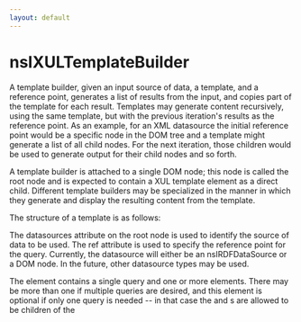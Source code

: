 ```yaml
---
layout: default
---
```


# nsIXULTemplateBuilder #

A template builder, given an input source of data, a template, and a
reference point, generates a list of results from the input, and copies
part of the template for each result. Templates may generate content
recursively, using the same template, but with the previous iteration's
results as the reference point. As an example, for an XML datasource the
initial reference point would be a specific node in the DOM tree and a
template might generate a list of all child nodes. For the next iteration,
those children would be used to generate output for their child nodes and
so forth.

A template builder is attached to a single DOM node; this node is called
the root node and is expected to contain a XUL template element as a direct
child. Different template builders may be specialized in the manner in
which they generate and display the resulting content from the template.

The structure of a template is as follows:

<rootnode datasources="" ref="">
  <template>
    <queryset>
      <query>
      </query>
      <rule>
        <conditions>...</conditions>
        <bindings>...</bindings>
        <action>...</action>
      </rule>
    </queryset>
  </template>
</rootnode>

The datasources attribute on the root node is used to identify the source
of data to be used. The ref attribute is used to specify the reference
point for the query. Currently, the datasource will either be an
nsIRDFDataSource or a DOM node. In the future, other datasource types may
be used.

The <queryset> element contains a single query and one or more <rule>
elements. There may be more than one <queryset> if multiple queries are
desired, and this element is optional if only one query is needed -- in
that case the <query> and <rule>s are allowed to be children of the
<template> node

The contents of the query are processed by a separate component called a
query processor. This query processor is expected to use this query to
generate results when asked by the template builder. The template builder
then generates output for each result based on the <rule> elements.

This allows the query processor to be specific to a particular kind of
input data or query syntax, while the template builder remains independent
of the kind of data being used. Due to this, the query processor will be
supplied with the datasource and query which the template builder handles
in an opaque way, while the query processor handles these more
specifically.

Results implement the nsIXULTemplateResult interface and may be identified
by an id which must be unique within a given set of query results.

Each query may be accompanied by one or more <rule> elements. These rules
are evaluated by the template builder for each result produced by the
query. A rule consists of conditions that cause a rule to be either
accepted or rejected. The condition syntax allows for common conditional
handling; additional filtering may be applied by adding a custom filter
to a rule with the builder's addRuleFilter method.

If a result passes a rule's conditions, this is considered a match, and the
content within the rule's <action> body is inserted as a sibling of the
<template>, assuming the template builder creates real DOM content. Only
one rule will match a result. For a tree builder, for example, the content
within the action body is used to create the tree rows instead. A matching
result must have its ruleMatched method called. When a result no longer
matches, the result's hasBeenRemoved method must be called.

Optionally, the rule may have a <bindings> section which may be used to
define additional variables to be used within an action body. Each of these
declared bindings must be supplied to the query processor via its
addBinding method. The bindings are evaluated after a rule has matched.

Templates may generate content recursively, using the previous iteration's
results as reference point to invoke the same queries. Since the reference
point is different, different output will typically be generated.

The reference point nsIXULTemplateResult object for the first iteration is
determined by calling the query processor's translateRef method using the
value of the root node's ref attribute. This object may be retrieved later
via the builder's rootResult property.

For convenience, each reference point as well as all results implement the
nsIXULTemplateResult interface, allowing the result objects from each
iteration to be used directly as the reference points for the next
iteration.

When using multiple queries, each may generate results with the same id.
More than one of these results may match one of the rules in their
respective queries, however only the result for the earliest matching query
in the template becomes the active match and generates output. The
addResult, removeResult, replaceResult and resultBindingChanged methods may
be called by the query processor to indicate that the set of valid results
has changed, such that a different query may match. If a different match
would become active, the content for the existing match is removed and the
content for the new match is generated. A query processor is not required
to provide any support for updating results after they have been generated.

See http://wiki.mozilla.org/XUL:Templates_Plan for details about templates.


## Methods ##

### rebuild ###

Force the template builder to rebuild its content. All existing content
will be removed first. The query processor's done() method will be
invoked during cleanup, followed by its initializeForBuilding method
when the content is to be regenerated.



### refresh ###

Reload any of our RDF datasources that support nsIRDFRemoteDatasource. 

@note This is a temporary hack so that remote-XUL authors can
      reload remote datasources. When RDF becomes remote-scriptable,
      this will no longer be necessary.


### addResult ###

Inform the template builder that a new result is available. The builder
will add this result to the set of results. The query node that the
new result applies to must be specified using the aQueryNode parameter.

The builder will apply the rules associated with the query to the new
result, unless a result with the same id from an earlier query
supersedes it, and the result's RuleMatched method will be called if it
matches.

@param aResult the result to add
@param aQueryNode the query that the result applies to

@throws NS_ERROR_NULL_POINTER if aResult or aQueryNode are null


### removeResult ###

Inform the template builder that a result no longer applies. The builder
will call the remove content generated for the result, if any. If a different
query would then match instead, it will become the active match. This
method will have no effect if the result isn't known to the builder.

@param aResult the result to remove

@throws NS_ERROR_NULL_POINTER if aResult is null


### replaceResult ###

Inform the template builder that one result should be replaced with
another. Both the old result (aOldResult) and the new result
(aNewResult) must have the same id. The query node that the new result
applies to must be specified using the aQueryNode parameter.

This method is expected to have the same effect as calling both
removeResult for the old result and addResult for the new result.

@param aOldResult the old result
@param aNewResult the new result
@param aQueryNode the query that the new result applies to

@throws NS_ERROR_NULL_POINTER if either argument is null, or
        NS_ERROR_INVALID_ARG if the ids don't match


### resultBindingChanged ###

Inform the template builder that one or more of the optional bindings
for a result has changed. In this case, the rules are not reapplied as
it is expected that the same rule will still apply. The builder will
resynchronize any variables that are referenced in the action body.

@param aResult the result to change

@throws NS_ERROR_NULL_POINTER if aResult is null


### getResultForId ###

Return the result for a given id. Only one such result is returned and
is always the result with that id associated with the active match.
This method will return null is there is no result for the id.

@param aId the id to return the result for


### getResultForContent ###

Retrieve the result corresponding to a generated element, or null is
there isn't one.

@param aContent element to result the result of


### hasGeneratedContent ###

Returns true if the node has content generated for it. This method is
intended to be called only by the RDF query processor. If aTag is set,
the content must have a tag name that matches aTag. aTag may be ignored
for builders that don't generate real DOM content.

@param aNode node to check
@param aTag tag that must match


### addRuleFilter ###

Adds a rule filter for a given rule, which may be used for specialized
rule filtering. Any existing filter on the rule is removed. The default
conditions specified inside the <rule> tag are applied before the
rule filter is applied, meaning that the filter may be used to further
filter out results but not reaccept results that have already been
rejected.

@param aRule the rule to apply the filter to
@param aFilter the filter to add


### init ###

Called to initialize a XUL content builder on a particular root
element. This element presumably has a ``datasources''
attribute, which the builder will parse to set up the template
builder's datasources.


### createContents ###

Invoked lazily by a XUL element that needs its child content built.
If aForceCreation is true, then the contents of an element will be
generated even if it is closed. If false, the element will only
generate its contents if it is open. This behaviour is used with menus.


### addListener ###

Add a listener to this template builder. The template builder
holds a strong reference to the listener.


### removeListener ###

Remove a listener from this template builder.


## Attributes ##

### root ###

The root node in the DOM to which this builder is attached.


### datasource ###

The opaque datasource object that is used for the template. This object
is created by the getDataSource method of the query processor. May be
null if the datasource has not been loaded yet. Set this attribute to
use a different datasource and rebuild the template.

For an RDF datasource, this will be the same as the database. For XML
this will be the nsIDOMNode for the datasource document or node for
an inline reference (such as #name). Other query processors may use
other types for the datasource.


### database ###

The composite datasource that the template builder observes
and uses to create content. This is used only for RDF queries and is
maintained for backwards compatibility. It will be the same object as
the datasource property. For non-RDF queries, it will always be null.


### rootResult ###

The virtual result representing the starting reference point,
determined by calling the query processor's translateRef method
with the root node's ref attribute as an argument.


### queryProcessor ###

The query processor used to generate results.

